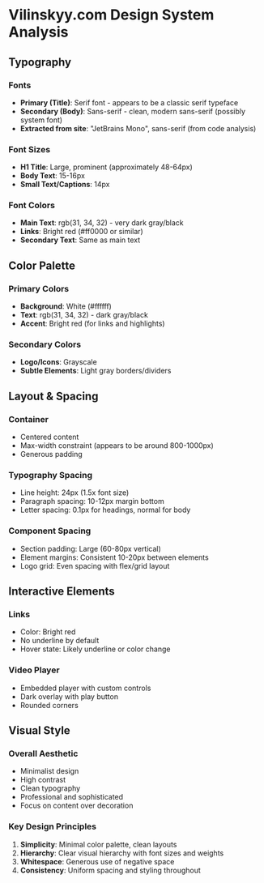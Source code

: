 # Vilinskyy.com Design System Analysis

## Typography

### Fonts

- **Primary (Title)**: Serif font - appears to be a classic serif typeface
- **Secondary (Body)**: Sans-serif - clean, modern sans-serif (possibly system font)
- **Extracted from site**: "JetBrains Mono", sans-serif (from code analysis)

### Font Sizes

- **H1 Title**: Large, prominent (approximately 48-64px)
- **Body Text**: 15-16px
- **Small Text/Captions**: 14px

### Font Colors

- **Main Text**: rgb(31, 34, 32) - very dark gray/black
- **Links**: Bright red (#ff0000 or similar)
- **Secondary Text**: Same as main text

## Color Palette

### Primary Colors

- **Background**: White (#ffffff)
- **Text**: rgb(31, 34, 32) - dark gray/black
- **Accent**: Bright red (for links and highlights)

### Secondary Colors

- **Logo/Icons**: Grayscale
- **Subtle Elements**: Light gray borders/dividers

## Layout & Spacing

### Container

- Centered content
- Max-width constraint (appears to be around 800-1000px)
- Generous padding

### Typography Spacing

- Line height: 24px (1.5x font size)
- Paragraph spacing: 10-12px margin bottom
- Letter spacing: 0.1px for headings, normal for body

### Component Spacing

- Section padding: Large (60-80px vertical)
- Element margins: Consistent 10-20px between elements
- Logo grid: Even spacing with flex/grid layout

## Interactive Elements

### Links

- Color: Bright red
- No underline by default
- Hover state: Likely underline or color change

### Video Player

- Embedded player with custom controls
- Dark overlay with play button
- Rounded corners

## Visual Style

### Overall Aesthetic

- Minimalist design
- High contrast
- Clean typography
- Professional and sophisticated
- Focus on content over decoration

### Key Design Principles

1. **Simplicity**: Minimal color palette, clean layouts
2. **Hierarchy**: Clear visual hierarchy with font sizes and weights
3. **Whitespace**: Generous use of negative space
4. **Consistency**: Uniform spacing and styling throughout

